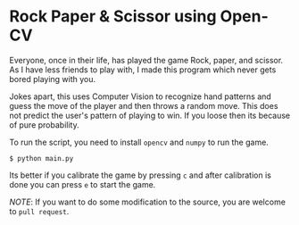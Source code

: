 # Rock Paper & Scissor using Open-CV

Everyone, once in their life, has played the game Rock, paper, and scissor. As I have less  friends to play with, I made this program which never gets bored playing with you. 

Jokes apart, this uses Computer Vision to recognize hand patterns and guess the move of the player and then throws a random move. This does not predict the user's pattern of playing to win. If you loose then its because of pure probability. 

To run the script, you need to install `opencv` and `numpy` to run the game.
	
    $ python main.py
 
Its better if you calibrate the game by pressing `c` and after calibration is done you can press `e` to start the game.

*NOTE*: If you want to do some modification to the source, you are welcome to `pull request`.
